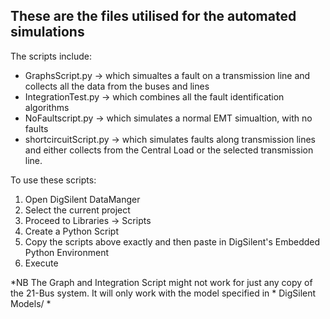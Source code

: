 ## These are the files utilised for the automated simulations

The scripts include:
- GraphsScript.py -> which simualtes a fault on a transmission line and collects all the data from the buses and lines
- IntegrationTest.py -> which combines all the fault identification algorithms
- NoFaultscript.py -> which simulates a normal EMT simualtion, with no faults
- shortcircuitScript.py -> which simulates faults along transmission lines and either collects from the Central Load or the selected transmission line.

To use these scripts:
1. Open DigSilent DataManger
2. Select the current project
3. Proceed to Libraries -> Scripts
4. Create a Python Script
5. Copy the scripts above exactly and then paste in DigSilent's Embedded Python Environment
6. Execute

*NB The Graph and Integration Script might not work for just any copy of the 21-Bus system. It will only work with the model specified in * DigSilent Models/ * 
